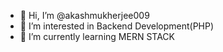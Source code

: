 - 👋 Hi, I’m @akashmukherjee009
- 👀 I’m interested in Backend Development(PHP)
- 🌱 I’m currently learning MERN STACK 

<!---
akashmukherjee009/akashmukherjee009 is a ✨ special ✨ repository because its `README.md` (this file) appears on your GitHub profile.
You can click the Preview link to take a look at your changes.
--->
